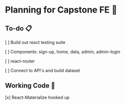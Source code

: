 # Planning for Capstone FE 🌊

## To-do 📋

[ ] Build out react testing suite

[ ] Components: sign-up, home, data, admin, admin-login

[ ] react-router

[ ] Connect to API's and build dataset

## Working Code 🦙

[x] React-Materialize hooked up